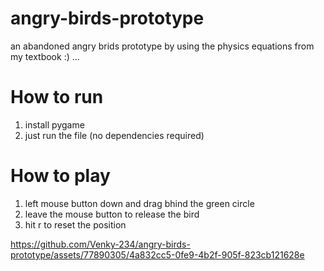 # angry-birds-prototype
an abandoned angry brids prototype by using the physics equations from my textbook :) ... 

# How to run
1) install pygame 
2) just run the file (no dependencies required)

# How to play 
1) left mouse button down and drag bhind the green circle
2) leave the mouse button to release the bird
3) hit r to reset the position 


https://github.com/Venky-234/angry-birds-prototype/assets/77890305/4a832cc5-0fe9-4b2f-905f-823cb121628e


